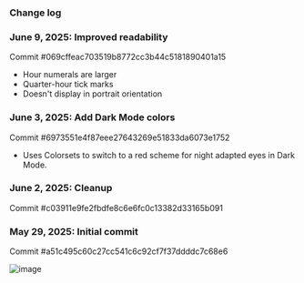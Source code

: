 ### Change log

### June 9, 2025: Improved readability
 Commit #069cffeac703519b8772cc3b44c5181890401a15
 - Hour numerals are larger
 - Quarter-hour tick marks
 - Doesn't display in portrait orientation

### June 3, 2025: Add Dark Mode colors
 Commit #6973551e4f87eee27643269e51833da6073e1752
 - Uses Colorsets to switch to a red scheme for night adapted eyes in Dark Mode.

### June 2, 2025: Cleanup
 Commit #c03911e9fe2fbdfe8c6e6fc0c13382d33165b091

### May 29, 2025: Initial commit
 Commit #a51c495c60c27cc541c6c92cf7f37ddddc7c68e6
 
![image](https://github.com/user-attachments/assets/7bd7a4e6-fc60-4374-a98b-1a08d34d6691)
